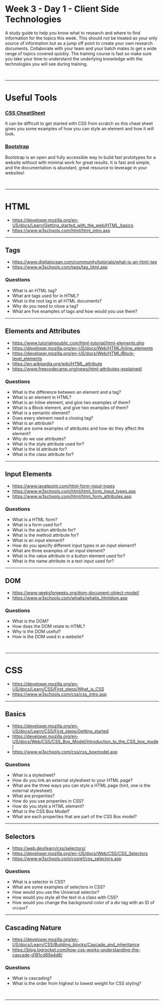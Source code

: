 # Week 3 - Day 1 - Client Side Technologies
A study guide to help you know what to research and where to find information for the topics this week. This should not be treated as your only source of information but as a jump off point to create your own research documents. Collaborate with your team and your batch mates to get a wide range of topics covered quickly. The training course is fast so make sure you take your time to understand the underlying knowledge with the technologies you will see during training.

<br>

---
# Useful Tools

### [CSS CheatSheet](https://htmlcheatsheet.com/css/)

It can be difficult to get started with CSS from scratch so this cheat sheet gives you some examples of how you can style an element and how it will look.

### [Bootstrap](https://getbootstrap.com/docs/3.4/css/)

Bootstrap is an open and fully accessible way to build fast prototypes for a website without with minimal work for great results. It is fast and simple, and the documentation is abundant, great resource to leverage in your websites!

<br>


---
# HTML
- https://developer.mozilla.org/en-US/docs/Learn/Getting_started_with_the_web/HTML_basics
- https://www.w3schools.com/html/html_intro.asp

---
## Tags
- https://www.digitalocean.com/community/tutorials/what-is-an-html-tag
- https://www.w3schools.com/tags/tag_html.asp

### Questions
- What is an HTML tag?
- What are tags used for in HTML?
- What is the root tag in all HTML documents?
- Why do you need to close a tag?
- What are five examples of tags and how would you use them?

---
## Elements and Attributes
- https://www.tutorialrepublic.com/html-tutorial/html-elements.php
- https://developer.mozilla.org/en-US/docs/Web/HTML/Inline_elements
- https://developer.mozilla.org/en-US/docs/Web/HTML/Block-level_elements
- https://en.wikipedia.org/wiki/HTML_attribute
- https://www.freecodecamp.org/news/html-attributes-explained/

### Questions
- What is the difference between an element and a tag?
- What is an element in HTML?
- What is an Inline element, and give two examples of them?
- What is a Block element, and give two examples of them?
- What is a semantic element?
- Does every element need a closing tag?
- What is an attribute?
- What are some examples of attributes and how do they affect the element?
- Why do we use attributes?
- What is the style attribute used for?
- What is the id attribute for?
- What is the class attribute for?

---
## Input Elements
- https://www.javatpoint.com/html-form-input-types
- https://www.w3schools.com/html/html_form_input_types.asp
- https://www.w3schools.com/html/html_form_attributes.asp

### Questions
- What is a HTML form?
- What is a form used for?
- What is the action attribute for?
- What is the method attribute for?
- What is an input element?
- How do you specify different input types in an input element?
- What are three examples of an input element?
- What is the value attribute in a button element used for?
- What is the name attribute in a text input used for?

---
## DOM
- https://www.geeksforgeeks.org/dom-document-object-model/
- https://www.w3schools.com/whatis/whatis_htmldom.asp

### Questions
- What is the DOM?
- How does the DOM relate to HTML?
- Why is the DOM useful?
- How is the DOM used in a website?

<br>

---
# CSS
- https://developer.mozilla.org/en-US/docs/Learn/CSS/First_steps/What_is_CSS
- https://www.w3schools.com/css/css_intro.asp

---

## Basics
- https://developer.mozilla.org/en-US/docs/Learn/CSS/First_steps/Getting_started
- https://developer.mozilla.org/en-US/docs/Web/CSS/CSS_Box_Model/Introduction_to_the_CSS_box_model
- https://www.w3schools.com/css/css_boxmodel.asp

### Questions
- What is a stylesheet?
- How do you link an external stylesheet to your HTML page?
- What are the three ways you can style a HTML page (hint, one is the external stylesheet)
- What are properties?
- How do you use properties in CSS?
- How do you style a HTML element?
- What is the CSS Box Model?
- What are each properties that are part of the CSS Box model?
---
## Selectors
- https://web.dev/learn/css/selectors/
- https://developer.mozilla.org/en-US/docs/Web/CSS/CSS_Selectors
- https://www.w3schools.com/cssref/css_selectors.asp

### Questions
- What is a selector in CSS?
- What are some examples of selectors in CSS?
- How would you use the Universal selector?
- How would you style all the text in a class with CSS?
- How would you change the background color of a div tag with an ID of `unique`?

---
## Cascading Nature
- https://developer.mozilla.org/en-US/docs/Learn/CSS/Building_blocks/Cascade_and_inheritance
- https://blog.logrocket.com/how-css-works-understanding-the-cascade-d181cd89a4d8/

### Questions
- What is cascading?
- What is the order from highest to lowest weight for CSS styling?

<br>

---